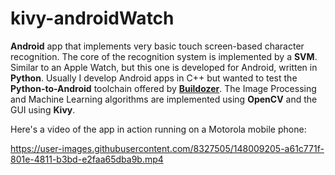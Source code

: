 # kivy-androidWatch
**Android** app that implements very basic touch screen-based character recognition. The core of the recognition system is implemented by a **SVM**. Similar to an Apple Watch, but this one is developed for Android, written in **Python**. Usually I develop Android apps in C++ but wanted to test the **Python-to-Android** toolchain offered by [**Buildozer**](https://buildozer.readthedocs.io/en/latest/). The Image Processing and Machine Learning algorithms are implemented using **OpenCV** and the GUI using **Kivy**.


Here's a video of the app in action running on a Motorola mobile phone:


https://user-images.githubusercontent.com/8327505/148009205-a61c771f-801e-4811-b3bd-e2faa65dba9b.mp4

